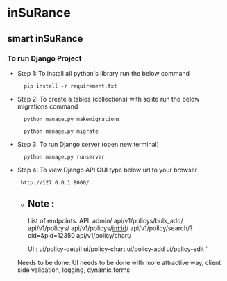 # inSuRance
## smart inSuRance 


### To run Django Project

- Step 1:  To install all python's library run the below command

        pip install -r requirement.txt

- Step 2: To create a tables (collections)  with sqlite run the below migrations command

        python manage.py makemigrations
        
        python manage.py migrate
        

- Step 3: To run Django server (open new terminal)

        python manage.py runserver

- Step 4: To view Django API GUI type below url to your browser

       http://127.0.0.1:8000/
       
  - Note :
    - 


    List of endpoints. 
    API:
    admin/
    api/v1/policys/bulk_add/
    api/v1/policys/
    api/v1/policys/<int:id>/
    api/v1/policy/search/?cid=&pid=12350
    api/v1/policy/chart/

    UI : 
    ui/policy-detail
    ui/policy-chart 
    ui/policy-add 
    ui/policy-edit `

  Needs to be done:
  UI needs to be done with more attractive way, client side validation, logging, dynamic forms 
